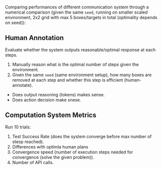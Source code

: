 Comparing performances of different communication system through a numerical comparison (given the same `seed`, running on smaller scaled environment, 2x2 grid with max 5 boxes/targets in total (optimality depends on seed)):

## Human Annotation
Evaluate whether the system outputs reasonable/optimal response at each steps.

1. Manually reason what is the optimal number of steps given the environment.
2. Given the same `seed` (same environment setup), how many boxes are removed at each step and whether this step is efficient (human-annotate).
- Does output reasoning (tokens) makes sense.
- Does action decision make snese.

## Computation System Metrics
Run 10 trials:

1. Test Success Rate (does the system converge before max number of stesp reached).
2. Differences with optimla human plans
3. Convergence speed (number of execution steps needed for convergence (solve the given problem)).
4. Number of API calls.